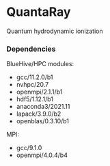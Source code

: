 # QuantaRay
Quantum hydrodynamic ionization

### Dependencies
BlueHive/HPC modules:
 - gcc/11.2.0/b1
 - nvhpc/20.7
 - openmpi/2.1.1/b1
 - hdf5/1.12.1/b1
 - anaconda3/2021.11
 - lapack/3.9.0/b2
 - openblas/0.3.10/b1

MPI:
 - gcc/9.1.0
 - openmpi/4.0.4/b4
